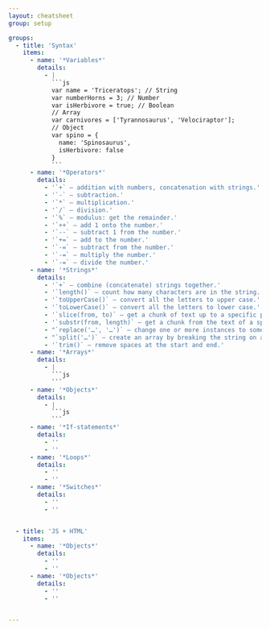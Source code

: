 ```yaml
---
layout: cheatsheet
group: setup

groups:
  - title: 'Syntax'
    items:
      - name: '*Variables*'
        details:
          - |
            ```js
            var name = 'Triceratops'; // String
            var numberHorns = 3; // Number
            var isHerbivore = true; // Boolean
            // Array
            var carnivores = ['Tyrannosaurus', 'Velociraptor'];
            // Object
            var spino = {
              name: 'Spinosaurus',
              isHerbivore: false
            }
            ```
      - name: '*Operators*'
        details:
          - '`+` — addition with numbers, concatenation with strings.'
          - '`-` — subtraction.'
          - '`*` — multiplication.'
          - '`/` — division.'
          - '`%` — modulus: get the remainder.'
          - '`++` — add 1 onto the number.'
          - '`--` — subtract 1 from the number.'
          - '`+=` — add to the number.'
          - '`-=` — subtract from the number.'
          - '`-=` — multiply the number.'
          - '`-=` — divide the number.'
      - name: '*Strings*'
        details:
          - '`+` — combine (concatenate) strings together.'
          - '`length()` — count how many characters are in the string.'
          - '`toUpperCase()` — convert all the letters to upper case.'
          - '`toLowerCase()` — convert all the letters to lower case.'
          - '`slice(from, to)` — get a chunk of text up to a specific point.'
          - '`substr(from, length)` — get a chunk from the text of a specific length.'
          - "`replace('…', '…')` — change one or more instances to something else."
          - "`split('…')` — create an array by breaking the string on a specific character."
          - '`trim()` — remove spaces at the start and end.'
      - name: '*Arrays*'
        details:
          - |
            ```js
            ```
      - name: '*Objects*'
        details:
          - |
            ```js
            ```
      - name: '*If-statements*'
        details:
          - ''
          - ''
      - name: '*Loops*'
        details:
          - ''
          - ''
      - name: '*Switches*'
        details:
          - ''
          - ''


  - title: 'JS + HTML'
    items:
      - name: '*Objects*'
        details:
          - ''
          - ''
      - name: '*Objects*'
        details:
          - ''
          - ''


---
```

